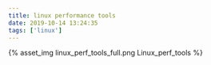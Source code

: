 ```yaml
---
title: linux performance tools
date: 2019-10-14 13:24:35
tags: ['linux']
---
```


{% asset_img linux_perf_tools_full.png Linux_perf_tools %}